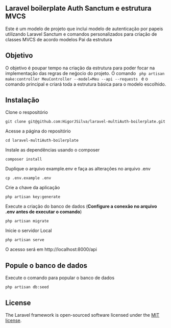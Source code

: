 ## Laravel boilerplate Auth Sanctum e estrutura MVCS

Este é um modelo de projeto que inclui modelo de autenticação por papeis utilizando Laravel Sanctum e comandos personalizados para criação de classes MVCS de acordo modelos Pai da estrutura

## Objetivo

O objetivo é poupar tempo na criação da estrutura para poder focar na implementação das regras de neǵocio do projeto. O comando ```  php artisan make:controller MeuController --model=Meu --api --requests  ``` é o comando principal e criará toda a estrutura básica para o modelo escolhido.


## Instalação

Clone o respositório

    git clone git@github.com:HigorJSilva/laravel-multiAuth-boilerplate.git

Acesse a página do repositório

    cd laravel-multiAuth-boilerplate

Instale as dependências usando o composer

    composer install

Duplique o arquivo example.env e faça as alterações no arquivo .env

    cp .env.example .env

Crie a chave da aplicação

    php artisan key:generate

Execute a criação do banco de dados (**Configure a conexão no arquivo .env antes de executar o comando**)

    php artisan migrate

Inicie o servidor Local

    php artisan serve

O acesso será em http://localhost:8000/api

## Popule o banco de dados

Execute o comando para popular o banco de dados

    php artisan db:seed

## License

The Laravel framework is open-sourced software licensed under the [MIT license](https://opensource.org/licenses/MIT).
